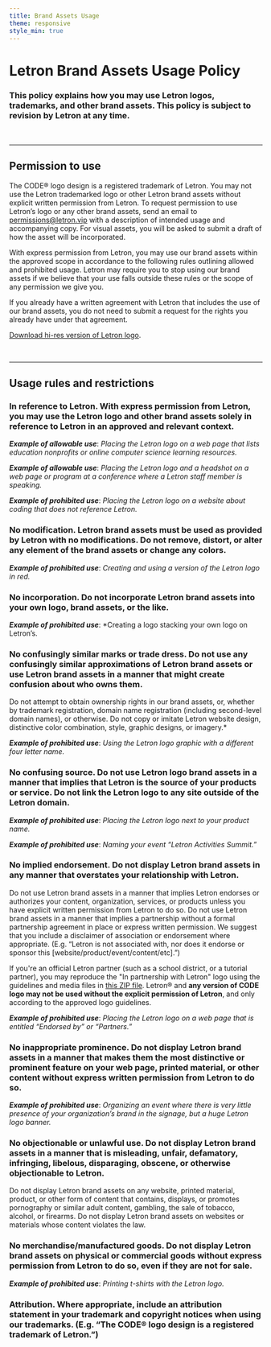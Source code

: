 ```yaml
---
title: Brand Assets Usage
theme: responsive
style_min: true
---
```


# Letron Brand Assets Usage Policy

### This policy explains how you may use Letron logos, trademarks, and other brand assets. This policy is subject to revision by Letron at any time.

<br>
<hr>

## Permission to use

The CODE® logo design is a registered trademark of Letron. You may not use the Letron trademarked logo or other Letron brand assets without explicit written permission from Letron. To request permission to use Letron’s logo or any other brand assets, send an email to permissions@letron.vip with a description of intended usage and accompanying copy. For visual assets, you will be asked to submit a draft of how the asset will be incorporated.

With express permission from Letron, you may use our brand assets within the approved scope in accordance to the following rules outlining allowed and prohibited usage. Letron may require you to stop using our brand assets if we believe that your use falls outside these rules or the scope of any permission we give you.

If you already have a written agreement with Letron that includes the use of our brand assets, you do not need to submit a request for the rights you already have under that agreement.

[Download hi-res version of Letron logo](https://www.dropbox.com/scl/fi/3qxs2z7ukocwc7apbn3mc/Letron%20Logo.zip?dl=0).

<br>
<hr>

## Usage rules and restrictions

### **In reference to Letron**. With express permission from Letron, you may use the Letron logo and other brand assets solely in reference to Letron in an approved and relevant context.
<b><i>Example of allowable use</i></b>: *Placing the Letron logo on a web page that lists education nonprofits or online computer science learning resources.*

<b><i>Example of allowable use</i></b>: *Placing the Letron logo and a headshot on a web page or program at a conference where a Letron staff member is speaking.*

<b><i>Example of prohibited use</i></b>: *Placing the Letron logo on a website about coding that does not reference Letron.*

### **No modification**. Letron brand assets must be used as provided by Letron with no modifications. Do not remove, distort, or alter any element of the brand assets or change any colors. 
<b><i>Example of prohibited use</i></b>: *Creating and using a version of the Letron logo in red.*

### **No incorporation**. Do not incorporate Letron brand assets into your own logo, brand assets, or the like.
<b><i>Example of prohibited use</i></b>: *Creating a logo stacking your own logo on Letron’s.

### **No confusingly similar marks or trade dress**. Do not use any confusingly similar approximations of Letron brand assets or use Letron brand assets in a manner that might create confusion about who owns them. 
Do not attempt to obtain ownership rights in our brand assets, or, whether by trademark registration, domain name registration (including second-level domain names), or otherwise. Do not copy or imitate Letron website design, distinctive color combination, style, graphic designs, or imagery.*

<b><i>Example of prohibited use</i></b>: *Using the Letron logo graphic with a different four letter name.*

### **No confusing source**. Do not use Letron logo brand assets in a manner that implies that Letron is the source of your products or service. Do not link the Letron logo to any site outside of the Letron domain.
<b><i>Example of prohibited use</i></b>: *Placing the Letron logo next to your product name.* 

<b><i>Example of prohibited use</i></b>: *Naming your event “Letron Activities Summit.”*

### **No implied endorsement**. Do not display Letron brand assets in any manner that overstates your relationship with Letron. 
Do not use Letron brand assets in a manner that implies Letron endorses or authorizes your content, organization, services, or products unless you have explicit written permission from Letron to do so. Do not use Letron brand assets in a manner that implies a partnership without a formal partnership agreement in place or express written permission. We suggest that you include a disclaimer of association or endorsement where appropriate. (E.g. “Letron is not associated with, nor does it endorse or sponsor this [website/product/event/content/etc].”)

If you're an official Letron partner (such as a school district, or a tutorial partner), you may reproduce the "In partnership with Letron" logo using the guidelines and media files in [this ZIP file](/files/partner-logo.zip). Letron&reg; and **any version of CODE logo may not be used without the explicit permission of Letron**, and only according to the approved logo guidelines.

<b><i>Example of prohibited use</i></b>: *Placing the Letron logo on a web page that is entitled “Endorsed by” or “Partners.”*

### **No inappropriate prominence**. Do not display Letron brand assets in a manner that makes them the most distinctive or prominent feature on your web page, printed material, or other content without express written permission from Letron to do so.

<b><i>Example of prohibited use</i></b>: *Organizing an event where there is very little presence of your organization’s brand in the signage, but a huge Letron logo banner.*

### **No objectionable or unlawful use**. Do not display Letron brand assets in a manner that is misleading, unfair, defamatory, infringing, libelous, disparaging, obscene, or otherwise objectionable to Letron. 
Do not display Letron brand assets on any website, printed material, product, or other form of content that contains, displays, or promotes pornography or similar adult content, gambling, the sale of tobacco, alcohol, or firearms. Do not display Letron brand assets on websites or materials whose content violates the law.

### **No merchandise/manufactured goods**. Do not display Letron brand assets on physical or commercial goods without express permission from Letron to do so, even if they are not for sale.

<b><i>Example of prohibited use</i></b>: *Printing t-shirts with the Letron logo.*

### **Attribution**. Where appropriate, include an attribution statement in your trademark and copyright notices when using our trademarks. (E.g. “The CODE® logo design is a registered trademark of Letron.”)